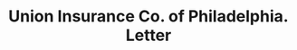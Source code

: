 ---
doi: 10.7916/D8892J1F
date_other: '1890'
date_other_textual: 1890-1899
form: correspondence
genre:
- Letters (correspondence)
name:
- Union Insurance Co. of Philadelphia
object_in_context_url: https://biggert.cul.columbia.edu/items/view/ave_biggert_01448
subject_hierarchical_geographic:
- Philadelphia, Pennsylvania, United States
subject_name:
- Union Insurance Co. of Philadelphia
title: Union Insurance Co. of Philadelphia. Letter
sort_title: Union Insurance Co. of Philadelphia. Letter
call_number: ave_biggert_01448
coordinates:
- 40.00944444444445,-75.13333333333334
pid: ave_biggert_01448
identifiers: ave_biggert_01448
thumbnail: false
permalink: /biggert/ave_biggert_01448/
layout: iiif-image-page
---